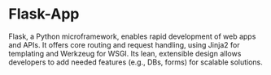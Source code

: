 # Flask-App
Flask, a Python microframework, enables rapid development of web apps and APIs. It offers core routing and request handling, using Jinja2 for templating and Werkzeug for WSGI. Its lean, extensible design allows developers to add needed features (e.g., DBs, forms) for scalable solutions.

